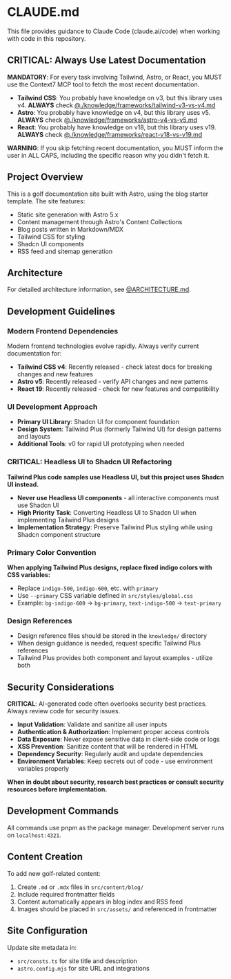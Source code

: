 # CLAUDE.md

This file provides guidance to Claude Code (claude.ai/code) when working with code in this repository.

## CRITICAL: Always Use Latest Documentation

**MANDATORY**: For every task involving Tailwind, Astro, or React, you MUST use the Context7 MCP tool to fetch the most recent documentation.

- **Tailwind CSS**: You probably have knowledge on v3, but this library uses v4. **ALWAYS** check [@./knowledge/frameworks/tailwind-v3-vs-v4.md](./knowledge/frameworks/tailwind-v3-vs-v4.md)
- **Astro**: You probably have knowledge on v4, but this library uses v5. **ALWAYS** check [@./knowledge/frameworks/astro-v4-vs-v5.md](./knowledge/frameworks/astro-v4-vs-v5.md)
- **React**: You probably have knowledge on v18, but this library uses v19. **ALWAYS** check [@./knowledge/frameworks/react-v18-vs-v19.md](./knowledge/frameworks/react-v18-vs-v19.md)

**WARNING**: If you skip fetching recent documentation, you MUST inform the user in ALL CAPS, including the specific reason why you didn't fetch it.

## Project Overview

This is a golf documentation site built with Astro, using the blog starter template. The site features:

- Static site generation with Astro 5.x
- Content management through Astro's Content Collections
- Blog posts written in Markdown/MDX
- Tailwind CSS for styling
- Shadcn UI components
- RSS feed and sitemap generation

## Architecture

For detailed architecture information, see [@ARCHITECTURE.md](ARCHITECTURE.md).

## Development Guidelines

### Modern Frontend Dependencies

Modern frontend technologies evolve rapidly. Always verify current documentation for:

- **Tailwind CSS v4**: Recently released - check latest docs for breaking changes and new features
- **Astro v5**: Recently released - verify API changes and new patterns
- **React 19**: Recently released - check for new features and compatibility

### UI Development Approach

- **Primary UI Library**: Shadcn UI for component foundation
- **Design System**: Tailwind Plus (formerly Tailwind UI) for design patterns and layouts
- **Additional Tools**: v0 for rapid UI prototyping when needed

### CRITICAL: Headless UI to Shadcn UI Refactoring

**Tailwind Plus code samples use Headless UI, but this project uses Shadcn UI instead.**

- **Never use Headless UI components** - all interactive components must use Shadcn UI
- **High Priority Task**: Converting Headless UI to Shadcn UI when implementing Tailwind Plus designs
- **Implementation Strategy**: Preserve Tailwind Plus styling while using Shadcn component structure

### Primary Color Convention

**When applying Tailwind Plus designs, replace fixed indigo colors with CSS variables:**

- Replace `indigo-500`, `indigo-600`, etc. with `primary`
- Use `--primary` CSS variable defined in `src/styles/global.css`
- Example: `bg-indigo-600` → `bg-primary`, `text-indigo-500` → `text-primary`

### Design References

- Design reference files should be stored in the `knowledge/` directory
- When design guidance is needed, request specific Tailwind Plus references
- Tailwind Plus provides both component and layout examples - utilize both

## Security Considerations

**CRITICAL**: AI-generated code often overlooks security best practices. Always review code for security issues.

- **Input Validation**: Validate and sanitize all user inputs
- **Authentication & Authorization**: Implement proper access controls
- **Data Exposure**: Never expose sensitive data in client-side code or logs
- **XSS Prevention**: Sanitize content that will be rendered in HTML
- **Dependency Security**: Regularly audit and update dependencies
- **Environment Variables**: Keep secrets out of code - use environment variables properly

**When in doubt about security, research best practices or consult security resources before implementation.**

## Development Commands

All commands use pnpm as the package manager. Development server runs on `localhost:4321`.

## Content Creation

To add new golf-related content:

1. Create `.md` or `.mdx` files in `src/content/blog/`
2. Include required frontmatter fields
3. Content automatically appears in blog index and RSS feed
4. Images should be placed in `src/assets/` and referenced in frontmatter

## Site Configuration

Update site metadata in:

- `src/consts.ts` for site title and description
- `astro.config.mjs` for site URL and integrations
